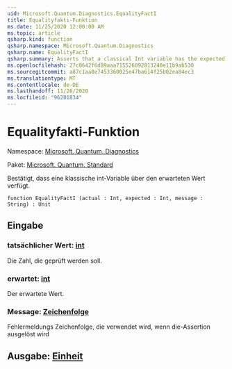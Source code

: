 ```yaml
---
uid: Microsoft.Quantum.Diagnostics.EqualityFactI
title: Equalityfakti-Funktion
ms.date: 11/25/2020 12:00:00 AM
ms.topic: article
qsharp.kind: function
qsharp.namespace: Microsoft.Quantum.Diagnostics
qsharp.name: EqualityFactI
qsharp.summary: Asserts that a classical Int variable has the expected value.
ms.openlocfilehash: 27c0642f6d89aaa715526092813240e11b9ab530
ms.sourcegitcommit: a87c1aa8e7453360025e47ba614f25b02ea84ec3
ms.translationtype: MT
ms.contentlocale: de-DE
ms.lasthandoff: 11/26/2020
ms.locfileid: "96201834"
---
```

# <a name="equalityfacti-function"></a>Equalityfakti-Funktion

Namespace: [Microsoft. Quantum. Diagnostics](xref:Microsoft.Quantum.Diagnostics)

Paket: [Microsoft. Quantum. Standard](https://nuget.org/packages/Microsoft.Quantum.Standard)


Bestätigt, dass eine klassische int-Variable über den erwarteten Wert verfügt.

```qsharp
function EqualityFactI (actual : Int, expected : Int, message : String) : Unit
```


## <a name="input"></a>Eingabe

### <a name="actual--int"></a>tatsächlicher Wert: [int](xref:microsoft.quantum.lang-ref.int)

Die Zahl, die geprüft werden soll.


### <a name="expected--int"></a>erwartet: [int](xref:microsoft.quantum.lang-ref.int)

Der erwartete Wert.


### <a name="message--string"></a>Message: [Zeichenfolge](xref:microsoft.quantum.lang-ref.string)

Fehlermeldungs Zeichenfolge, die verwendet wird, wenn die-Assertion ausgelöst wird



## <a name="output--unit"></a>Ausgabe: [Einheit](xref:microsoft.quantum.lang-ref.unit)

